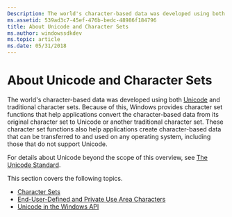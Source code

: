 ```yaml
---
Description: The world's character-based data was developed using both Unicode and traditional character sets.
ms.assetid: 539ad3c7-45ef-476b-bedc-48986f184796
title: About Unicode and Character Sets
ms.author: windowssdkdev
ms.topic: article
ms.date: 05/31/2018
---
```


# About Unicode and Character Sets

The world's character-based data was developed using both [Unicode](unicode.md) and traditional character sets. Because of this, Windows provides character set functions that help applications convert the character-based data from its original character set to Unicode or another traditional character set. These character set functions also help applications create character-based data that can be transferred to and used on any operating system, including those that do not support Unicode.

For details about Unicode beyond the scope of this overview, see [The Unicode Standard](http://go.microsoft.com/fwlink/p/?linkid=161649).

This section covers the following topics.

-   [Character Sets](character-sets.md)
-   [End-User-Defined and Private Use Area Characters](end-user-defined-characters.md)
-   [Unicode in the Windows API](unicode-in-the-windows-api.md)

 

 



